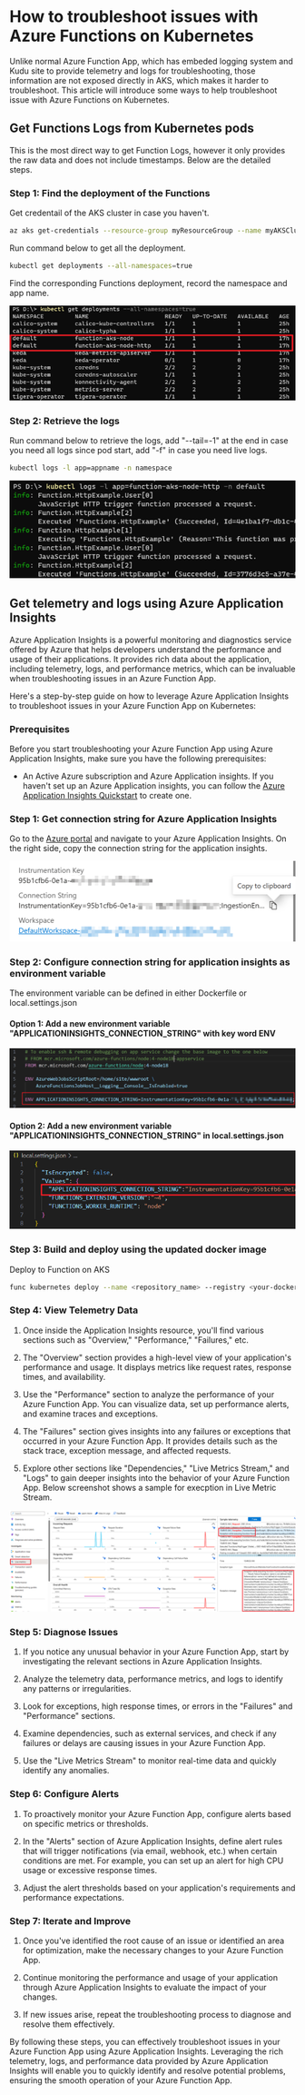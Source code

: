 # How to troubleshoot issues with Azure Functions on Kubernetes

Unlike normal Azure Function App, which has embeded logging system and Kudu site to provide telemetry and logs for troubleshooting, those information are not exposed directly in AKS, which makes it harder to troubleshoot. This article will introduce some ways to help troubleshoot issue with Azure Functions on Kubernetes.

## Get Functions Logs from Kubernetes pods

This is the most direct way to get Function Logs, however it only provides the raw data and does not include timestamps. Below are the detailed steps.

### Step 1: Find the deployment of the Functions

Get credentail of the AKS cluster in case you haven't.
```bash
az aks get-credentials --resource-group myResourceGroup --name myAKSCluster
```

Run command below to get all the deployment.
```bash
kubectl get deployments --all-namespaces=true
```

Find the corresponding Functions deployment, record the namespace and app name.

![Alt text](image-3.png)

### Step 2: Retrieve the logs

Run command below to retrieve the logs, add "--tail=-1" at the end in case you need all logs since pod start, add "-f" in case you need live logs.

```bash
kubectl logs -l app=appname -n namespace
```

![Alt text](image-4.png)


## Get telemetry and logs using Azure Application Insights

Azure Application Insights is a powerful monitoring and diagnostics service offered by Azure that helps developers understand the performance and usage of their applications. It provides rich data about the application, including telemetry, logs, and performance metrics, which can be invaluable when troubleshooting issues in an Azure Function App.

Here's a step-by-step guide on how to leverage Azure Application Insights to troubleshoot issues in your Azure Function App on Kubernetes:

### Prerequisites

Before you start troubleshooting your Azure Function App using Azure Application Insights, make sure you have the following prerequisites:

- An Active Azure subscription and Azure Application insights. If you haven't set up an Azure Application insights, you can follow the [Azure Application Insights Quickstart](https://learn.microsoft.com/en-us/previous-versions/azure/azure-monitor/app/create-new-resource?tabs=net) to create one.

### Step 1: Get connection string for Azure Application Insights

Go to the [Azure portal](https://portal.azure.com) and navigate to your Azure Application Insights. On the right side, copy the connection string for the application insights.

![Alt text](image-1.png)

### Step 2: Configure connection string for application insights as environment variable

The environment variable can be defined in either Dockerfile or local.settings.json


#### Option 1: Add a new environment variable "APPLICATIONINSIGHTS_CONNECTION_STRING" with key word ENV

![Alt text](image-2.png)

#### Option 2: Add a new environment variable "APPLICATIONINSIGHTS_CONNECTION_STRING" in local.settings.json

![Alt text](image-6.png)

### Step 3: Build and deploy using the updated docker image

Deploy to Function on AKS

```bash
func kubernetes deploy --name <repository_name> --registry <your-docker-username>
```

### Step 4: View Telemetry Data

1. Once inside the Application Insights resource, you'll find various sections such as "Overview," "Performance," "Failures," etc.

2. The "Overview" section provides a high-level view of your application's performance and usage. It displays metrics like request rates, response times, and availability.

3. Use the "Performance" section to analyze the performance of your Azure Function App. You can visualize data, set up performance alerts, and examine traces and exceptions.

4. The "Failures" section gives insights into any failures or exceptions that occurred in your Azure Function App. It provides details such as the stack trace, exception message, and affected requests.

5. Explore other sections like "Dependencies," "Live Metrics Stream," and "Logs" to gain deeper insights into the behavior of your Azure Function App. Below screenshot shows a sample for execption in Live Metric Stream.

![Alt text](image-7.png)

### Step 5: Diagnose Issues

1. If you notice any unusual behavior in your Azure Function App, start by investigating the relevant sections in Azure Application Insights.

2. Analyze the telemetry data, performance metrics, and logs to identify any patterns or irregularities.

3. Look for exceptions, high response times, or errors in the "Failures" and "Performance" sections.

4. Examine dependencies, such as external services, and check if any failures or delays are causing issues in your Azure Function App.

5. Use the "Live Metrics Stream" to monitor real-time data and quickly identify any anomalies.

### Step 6: Configure Alerts

1. To proactively monitor your Azure Function App, configure alerts based on specific metrics or thresholds.

2. In the "Alerts" section of Azure Application Insights, define alert rules that will trigger notifications (via email, webhook, etc.) when certain conditions are met. For example, you can set up an alert for high CPU usage or excessive response times.

3. Adjust the alert thresholds based on your application's requirements and performance expectations.

### Step 7: Iterate and Improve

1. Once you've identified the root cause of an issue or identified an area for optimization, make the necessary changes to your Azure Function App.

2. Continue monitoring the performance and usage of your application through Azure Application Insights to evaluate the impact of your changes.

3. If new issues arise, repeat the troubleshooting process to diagnose and resolve them effectively.

By following these steps, you can effectively troubleshoot issues in your Azure Function App using Azure Application Insights. Leveraging the rich telemetry, logs, and performance data provided by Azure Application Insights will enable you to quickly identify and resolve potential problems, ensuring the smooth operation of your Azure Function App.
